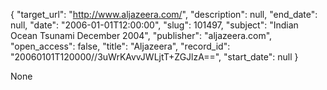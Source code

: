 {
  "target_url": "http://www.aljazeera.com/", 
  "description": null, 
  "end_date": null, 
  "date": "2006-01-01T12:00:00", 
  "slug": 101497, 
  "subject": "Indian Ocean Tsunami December 2004", 
  "publisher": "aljazeera.com", 
  "open_access": false, 
  "title": "Aljazeera", 
  "record_id": "20060101T120000//3uWrKAvvJWLjtT+ZGJlzA==", 
  "start_date": null
}

None